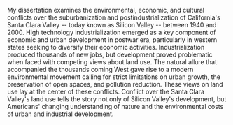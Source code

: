 My dissertation examines the environmental, economic, and cultural conflicts 
over the suburbanization and postindustrialization of California's Santa Clara 
Valley -- today known as Silicon Valley -- between 1940 and 2000. High 
technology industrialization emerged as a key component of economic and urban 
development in postwar era, particularly in western states seeking to 
diversify their economic activities. Industrialization produced thousands of 
new jobs, but development proved problematic when faced with competing views 
about land use. The natural allure that accompanied the thousands coming West 
gave rise to a modern environmental movement calling for strict limitations on 
urban growth, the preservation of open spaces, and pollution reduction. These 
views on land use lay at the center of these conflicts. Conflict over the 
Santa Clara Valley's land use tells the story not only of Silicon Valley's 
development, but Americans' changing understanding of nature and the 
environmental costs of urban and industrial development.
